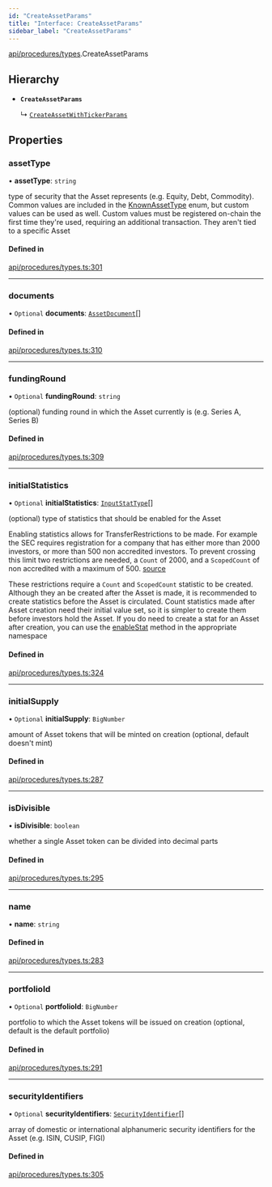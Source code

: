 ```yaml
---
id: "CreateAssetParams"
title: "Interface: CreateAssetParams"
sidebar_label: "CreateAssetParams"
---
```


[api/procedures/types](../../../../../modules/API/Procedures/Types/Types.md).CreateAssetParams

## Hierarchy

- **`CreateAssetParams`**

  ↳ [`CreateAssetWithTickerParams`](../CreateAssetWithTickerParams/CreateAssetWithTickerParams.md)

## Properties

### assetType

• **assetType**: `string`

type of security that the Asset represents (e.g. Equity, Debt, Commodity). Common values are included in the
  [KnownAssetType](../../../../../enums/Types/KnownAssetType/KnownAssetType.md) enum, but custom values can be used as well. Custom values must be registered on-chain the first time
  they're used, requiring an additional transaction. They aren't tied to a specific Asset

#### Defined in

[api/procedures/types.ts:301](https://github.com/PolymeshAssociation/polymesh-sdk/blob/372a67e5d/src/api/procedures/types.ts#L301)

___

### documents

• `Optional` **documents**: [`AssetDocument`](../../../../Types/AssetDocument/AssetDocument.md)[]

#### Defined in

[api/procedures/types.ts:310](https://github.com/PolymeshAssociation/polymesh-sdk/blob/372a67e5d/src/api/procedures/types.ts#L310)

___

### fundingRound

• `Optional` **fundingRound**: `string`

(optional) funding round in which the Asset currently is (e.g. Series A, Series B)

#### Defined in

[api/procedures/types.ts:309](https://github.com/PolymeshAssociation/polymesh-sdk/blob/372a67e5d/src/api/procedures/types.ts#L309)

___

### initialStatistics

• `Optional` **initialStatistics**: [`InputStatType`](../../../../../modules/Types/Types.md#inputstattype)[]

(optional) type of statistics that should be enabled for the Asset

Enabling statistics allows for TransferRestrictions to be made. For example the SEC requires registration for a company that
has either more than 2000 investors, or more than 500 non accredited investors. To prevent crossing this limit two restrictions are
needed, a `Count` of 2000, and a `ScopedCount` of non accredited with a maximum of 500. [source](https://www.sec.gov/info/smallbus/secg/jobs-act-section-12g-small-business-compliance-guide.htm)

These restrictions require a `Count` and `ScopedCount` statistic to be created. Although they an be created after the Asset is made, it is recommended to create statistics
before the Asset is circulated. Count statistics made after Asset creation need their initial value set, so it is simpler to create them before investors hold the Asset.
If you do need to create a stat for an Asset after creation, you can use the [enableStat](../../../../../classes/API/Entities/Asset/Fungible/TransferRestrictions/TransferRestrictionBase/TransferRestrictionBase.md#enablestat) method in
the appropriate namespace

#### Defined in

[api/procedures/types.ts:324](https://github.com/PolymeshAssociation/polymesh-sdk/blob/372a67e5d/src/api/procedures/types.ts#L324)

___

### initialSupply

• `Optional` **initialSupply**: `BigNumber`

amount of Asset tokens that will be minted on creation (optional, default doesn't mint)

#### Defined in

[api/procedures/types.ts:287](https://github.com/PolymeshAssociation/polymesh-sdk/blob/372a67e5d/src/api/procedures/types.ts#L287)

___

### isDivisible

• **isDivisible**: `boolean`

whether a single Asset token can be divided into decimal parts

#### Defined in

[api/procedures/types.ts:295](https://github.com/PolymeshAssociation/polymesh-sdk/blob/372a67e5d/src/api/procedures/types.ts#L295)

___

### name

• **name**: `string`

#### Defined in

[api/procedures/types.ts:283](https://github.com/PolymeshAssociation/polymesh-sdk/blob/372a67e5d/src/api/procedures/types.ts#L283)

___

### portfolioId

• `Optional` **portfolioId**: `BigNumber`

portfolio to which the Asset tokens will be issued on creation (optional, default is the default portfolio)

#### Defined in

[api/procedures/types.ts:291](https://github.com/PolymeshAssociation/polymesh-sdk/blob/372a67e5d/src/api/procedures/types.ts#L291)

___

### securityIdentifiers

• `Optional` **securityIdentifiers**: [`SecurityIdentifier`](../../../../Types/SecurityIdentifier/SecurityIdentifier.md)[]

array of domestic or international alphanumeric security identifiers for the Asset (e.g. ISIN, CUSIP, FIGI)

#### Defined in

[api/procedures/types.ts:305](https://github.com/PolymeshAssociation/polymesh-sdk/blob/372a67e5d/src/api/procedures/types.ts#L305)
